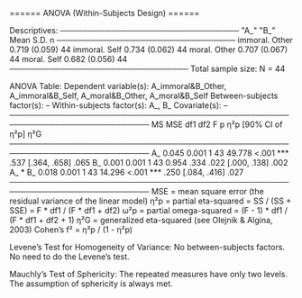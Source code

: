 
====== ANOVA (Within-Subjects Design) ======

Descriptives:
────────────────────────────────
     "A_"  "B_"  Mean    S.D.  n
────────────────────────────────
 immoral. Other 0.719 (0.059) 44
 immoral. Self  0.734 (0.062) 44
 moral.   Other 0.707 (0.067) 44
 moral.   Self  0.682 (0.056) 44
────────────────────────────────
Total sample size: N = 44

ANOVA Table:
Dependent variable(s):      A_immoral&B_Other, A_immoral&B_Self, A_moral&B_Other, A_moral&B_Self
Between-subjects factor(s): –
Within-subjects factor(s):  A_, B_
Covariate(s):               –
───────────────────────────────────────────────────────────────────────────
            MS   MSE df1 df2      F     p     η²p [90% CI of η²p] η²G
───────────────────────────────────────────────────────────────────────────
A_       0.045 0.001   1  43 49.778 <.001 ***       .537 [.364, .658]  .065
B_       0.001 0.001   1  43  0.954  .334           .022 [.000, .138]  .002
A_ * B_  0.018 0.001   1  43 14.296 <.001 ***       .250 [.084, .416]  .027
───────────────────────────────────────────────────────────────────────────
MSE = mean square error (the residual variance of the linear model)
η²p = partial eta-squared = SS / (SS + SSE) = F * df1 / (F * df1 + df2)
ω²p = partial omega-squared = (F - 1) * df1 / (F * df1 + df2 + 1)
η²G = generalized eta-squared (see Olejnik & Algina, 2003)
Cohen’s f² = η²p / (1 - η²p)

Levene’s Test for Homogeneity of Variance:
No between-subjects factors. No need to do the Levene’s test.

Mauchly’s Test of Sphericity:
The repeated measures have only two levels. The assumption of sphericity is always met.

